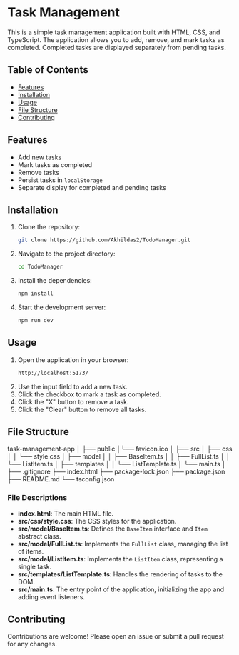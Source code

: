 # Task Management

This is a simple task management application built with HTML, CSS, and TypeScript. The application allows you to add, remove, and mark tasks as completed. Completed tasks are displayed separately from pending tasks.

## Table of Contents

- [Features](#features)
- [Installation](#installation)
- [Usage](#usage)
- [File Structure](#file-structure)
- [Contributing](#contributing)

## Features

- Add new tasks
- Mark tasks as completed
- Remove tasks
- Persist tasks in `localStorage`
- Separate display for completed and pending tasks

## Installation

1. Clone the repository:
   ```sh
   git clone https://github.com/Akhildas2/TodoManager.git
   ```
2. Navigate to the project directory:
   ```sh
   cd TodoManager
   ```
3. Install the dependencies:
   ```sh
   npm install
   ```
4. Start the development server:
   ```sh
   npm run dev
   ```

## Usage

1. Open the application in your browser:
   ```sh
   http://localhost:5173/
   ```
2. Use the input field to add a new task.
3. Click the checkbox to mark a task as completed.
4. Click the "X" button to remove a task.
5. Click the "Clear" button to remove all tasks.

## File Structure

task-management-app
│
├── public
│└── favicon.ico
│
├── src
│ ├── css
│ │ └── style.css
│ ├── model
│ │ ├── BaseItem.ts
│ │ ├── FullList.ts
│ │ └── ListItem.ts
│ ├── templates
│ │ └── ListTemplate.ts
│ └── main.ts
│
├── .gitignore
├── index.html
├── package-lock.json
├── package.json
├── README.md
└── tsconfig.json

### File Descriptions

- **index.html**: The main HTML file.
- **src/css/style.css**: The CSS styles for the application.
- **src/model/BaseItem.ts**: Defines the `BaseItem` interface and `Item` abstract class.
- **src/model/FullList.ts**: Implements the `FullList` class, managing the list of items.
- **src/model/ListItem.ts**: Implements the `ListItem` class, representing a single task.
- **src/templates/ListTemplate.ts**: Handles the rendering of tasks to the DOM.
- **src/main.ts**: The entry point of the application, initializing the app and adding event listeners.

## Contributing

Contributions are welcome! Please open an issue or submit a pull request for any changes.
